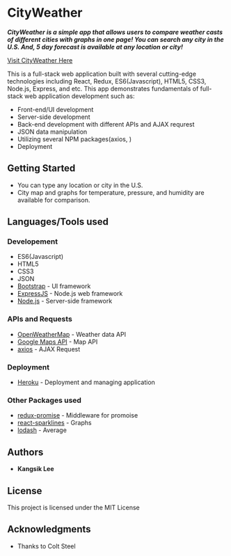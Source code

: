 # CityWeather
***CityWeather is a simple app that allows users to compare weather casts of different cities with graphs in one page! You can search any city in the U.S. And, 5 day forecast is available at any location or city!***

[Visit CityWeather Here](https://cityweather-kangsik-lee.herokuapp.com/)

This is a full-stack web application built with several cutting-edge technologies including React, Redux, ES6(Javascript), HTML5, CSS3, Node.js, Express, and etc.
This app demonstrates fundamentals of full-stack web application development such as:

* Front-end/UI development
* Server-side development
* Back-end development with different APIs and AJAX requrest
* JSON data manipulation
* Utilizing several NPM packages(axios, )
* Deployment

## Getting Started

* You can type any location or city in the U.S.
* City map and graphs for temperature, pressure, and humidity are available for comparison.

## Languages/Tools used

### Developement
* ES6(Javascript)
* HTML5
* CSS3
* JSON
* [Bootstrap](http://getbootstrap.com/2.3.2/) - UI framework
* [ExpressJS](https://expressjs.com/) - Node.js web framework
* [Node.js](https://nodejs.org/en/) - Server-side framework

### APIs and Requests
* [OpenWeatherMap](http://openweathermap.org/forecast5) - Weather data API
* [Google Maps API](https://developers.google.com/maps/) - Map API
* [axios](https://www.npmjs.com/package/axios) - AJAX Request


### Deployment
* [Heroku](https://devcenter.heroku.com/categories/reference) - Deployment and managing application

### Other Packages used

* [redux-promise](https://www.npmjs.com/package/redux-promise) - Middleware for promoise
* [react-sparklines](https://www.npmjs.com/package/react-sparklines) - Graphs
* [lodash](https://www.npmjs.com/package/lodash) - Average

## Authors

* **Kangsik Lee** 

## License

This project is licensed under the MIT License

## Acknowledgments

* Thanks to Colt Steel